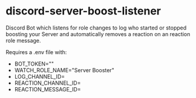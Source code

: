 # discord-server-boost-listener
Discord Bot which listens for role changes to log who started or stopped boosting your Server and automatically removes a reaction on an reaction role message.

Requires a .env file with:
- BOT_TOKEN="<Your Bot Token>"
- WATCH_ROLE_NAME="Server Booster"
- LOG_CHANNEL_ID=<Channel ID of the channel in which the Bot should do the logging>
- REACTION_CHANNEL_ID=<Channel ID of the channel in which the message with the reaction roles is>
- REACTION_MESSAGE_ID=<Message ID of the reaction role message>